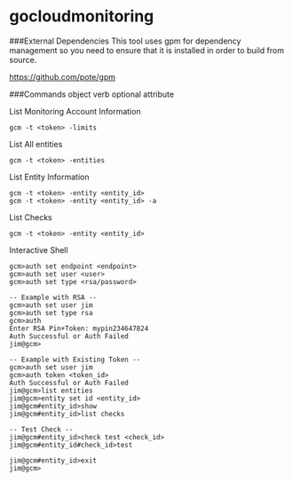 gocloudmonitoring
=================

###External Dependencies
This tool uses gpm for dependency management so you need to
ensure that it is installed in order to build from source.

https://github.com/pote/gpm

###Commands
object verb optional attribute

List Monitoring Account Information

```shell
gcm -t <token> -limits
```

List All entities

```shell
gcm -t <token> -entities
```

List Entity Information

```shell
gcm -t <token> -entity <entity_id>
gcm -t <token> -entity <entity_id> -a
```

List Checks

```shell
gcm -t <token> -entity <entity_id>
```

Interactive Shell
```shell
gcm>auth set endpoint <endpoint>
gcm>auth set user <user>
gcm>auth set type <rsa/password>

-- Example with RSA --
gcm>auth set user jim
gcm>auth set type rsa
gcm>auth
Enter RSA Pin+Token: mypin234647824
Auth Successful or Auth Failed
jim@gcm>

-- Example with Existing Token --
gcm>auth set user jim
gcm>auth token <token_id>
Auth Successful or Auth Failed
jim@gcm>list entities
jim@gcm>entity set id <entity_id>
jim@gcm#entity_id>show
jim@gcm#entity_id>list checks

-- Test Check --
jim@gcm#entity_id>check test <check_id>
jim@gcm#entity_id#check_id>test

jim@gcm#entity_id>exit
jim@gcm>
```
